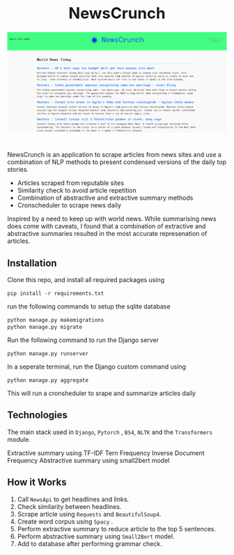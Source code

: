 <div align="center">
<h1  style="display: block; font-size: 2.5em; font-weight: bold;"> <br /><br /><strong>NewsCrunch</strong> </h1>
<img src="images/Capture.PNG" width="780">
<h1></h1>
</div>


NewsCrunch is an application to scrape articles from news sites and use a combination of NLP methods to present condensed versions of the daily top stories.

- Articles scraped from reputable sites
- Similarity check to avoid article repetition 
- Combination of abstractive and extractive summary methods
- Cronscheduler to scrape news daily

Inspired by a need to keep up with world news. While summarising news does come with caveats, I found that a combination of extractive and abstractive summaries resulted in the most accurate represenation of articles. 

## Installation 

Clone this repo, and install all required packages using
````
pip install -r requirements.txt
````
run the following commands to setup the sqlite database
````
python manage.py makemigrations
python manage.py migrate
````
Run the following command to run the Django server
````
python manage.py runserver
````
In a seperate terminal, run the Django custom command using
````
python manage.py aggregate 
````
This will run a cronsheduler to srape and summarize articles daily

## Technologies

The main stack used in `Django`, `Pytorch` , `BS4`,  `NLTK` and the `Transformers` module.

Extractive summary using TF-IDF Tern Frequency Inverse Document Frequency
Abstractive summary using small2bert model 

## How it Works

1. Call `NewsApi` to get headlines and links.
2. Check similarity between headlines.
3. Scrape article using `Requests` and `BeautifulSoup4`.
4. Create word corpus using `Spacy` .
5. Perform extractive summary to reduce article to the top 5 sentences.
6. Perform abstractive summary using `Small2Bert` model. 
7. Add to database after performing grammar check. 

<!-- ## Roadmap -->

